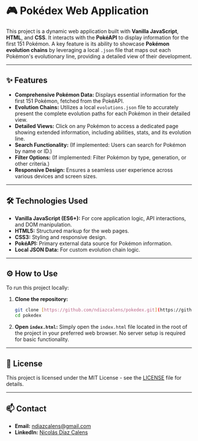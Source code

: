 # 🎮 Pokédex Web Application

This project is a dynamic web application built with **Vanilla JavaScript**, **HTML**, and **CSS**. It interacts with the **PokéAPI** to display information for the first 151 Pokémon. A key feature is its ability to showcase **Pokémon evolution chains** by leveraging a local `.json` file that maps out each Pokémon's evolutionary line, providing a detailed view of their development.

---

## ✨ Features

* **Comprehensive Pokémon Data:** Displays essential information for the first 151 Pokémon, fetched from the PokéAPI.
* **Evolution Chains:** Utilizes a local `evolutions.json` file to accurately present the complete evolution paths for each Pokémon in their detailed view.
* **Detailed Views:** Click on any Pokémon to access a dedicated page showing extended information, including abilities, stats, and its evolution line.
* **Search Functionality:** (If implemented: Users can search for Pokémon by name or ID.)
* **Filter Options:** (If implemented: Filter Pokémon by type, generation, or other criteria.)
* **Responsive Design:** Ensures a seamless user experience across various devices and screen sizes.

---

## 🛠️ Technologies Used

* **Vanilla JavaScript (ES6+):** For core application logic, API interactions, and DOM manipulation.
* **HTML5:** Structured markup for the web pages.
* **CSS3:** Styling and responsive design.
* **PokéAPI:** Primary external data source for Pokémon information.
* **Local JSON Data:** For custom evolution chain logic.

---

## ⚙️ How to Use

To run this project locally:

1.  **Clone the repository:**
    ```bash
    git clone [https://github.com/ndiazcalens/pokedex.git](https://github.com/ndiazcalens/pokedex.git)
    cd pokedex
    ```
2.  **Open `index.html`:**
    Simply open the `index.html` file located in the root of the project in your preferred web browser. No server setup is required for basic functionality.

---

## 📄 License

This project is licensed under the MIT License - see the [LICENSE](LICENSE) file for details.

---

## 📫 Contact

* **Email:** ndiazcalens@gmail.com
* **LinkedIn:** [Nicolás Díaz Calens](www.linkedin.com/in/nicolás-diaz-calens)
